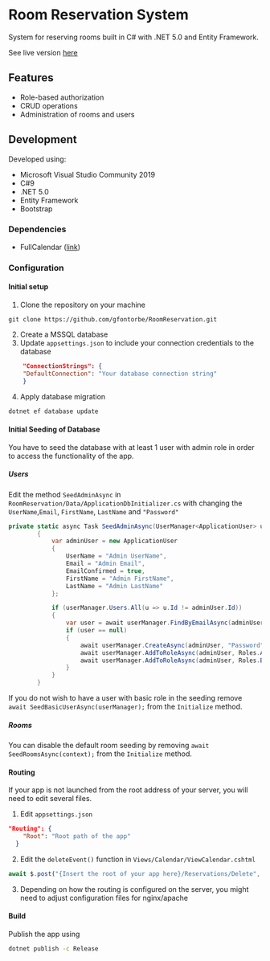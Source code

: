 # Room Reservation System
System for reserving rooms built in C# with .NET 5.0 and Entity Framework. 

See live version [here](https://guillaumefontorbe.com/RoomReservationDemo/) 

## Features
* Role-based authorization
* CRUD operations
* Administration of rooms and users 
## Development
Developed using:
* Microsoft Visual Studio Community 2019
* C#9
* .NET 5.0
* Entity Framework
* Bootstrap
### Dependencies
* FullCalendar ([link](https://fullcalendar.io/))
### Configuration
#### Initial setup
1. Clone the repository on your machine
```git
git clone https://github.com/gfontorbe/RoomReservation.git
```
2. Create a MSSQL database
3. Update `appsettings.json` to include your connection credentials to the database
```json 
    "ConnectionStrings": {
    "DefaultConnection": "Your database connection string"
    } 
```
4. Apply database migration
```bash
dotnet ef database update
```

#### Initial Seeding of Database
You have to seed the database with at least 1 user with admin role in order to access the functionality of the app.
##### Users
Edit the method `SeedAdminAsync` in `RoomReservation/Data/ApplicationDbInitializer.cs` with changing the `UserName`,`Email`, `FirstName`, `LastName` and `"Password"`

```C#
private static async Task SeedAdminAsync(UserManager<ApplicationUser> userManager)
		{
			var adminUser = new ApplicationUser
			{
				UserName = "Admin UserName",
				Email = "Admin Email",
				EmailConfirmed = true,
				FirstName = "Admin FirstName",
				LastName = "Admin LastName"
			};

			if (userManager.Users.All(u => u.Id != adminUser.Id))
			{
				var user = await userManager.FindByEmailAsync(adminUser.Email);
				if (user == null)
				{
					await userManager.CreateAsync(adminUser, "Password");
					await userManager.AddToRoleAsync(adminUser, Roles.Admin.ToString());
					await userManager.AddToRoleAsync(adminUser, Roles.Basic.ToString());
				}
			}
		}
```

If you do not wish to have a user with basic role in the seeding remove `await SeedBasicUserAsync(userManager);` from the `Initialize` method.

##### Rooms
You can disable the default room seeding by removing `await SeedRoomsAsync(context);` from the `Initialize` method.

#### Routing
If your app is not launched from the root address of your server, you will need to edit several files.
1. Edit `appsettings.json`
```json
"Routing": {
    "Root": "Root path of the app"
  }
```
2. Edit the `deleteEvent()` function in `Views/Calendar/ViewCalendar.cshtml` 
```javascript
await $.post("{Insert the root of your app here}/Reservations/Delete", { id: eventId });
```

3. Depending on how the routing is configured on the server, you might need to adjust configuration files for nginx/apache
#### Build
Publish the app using
```bash
dotnet publish -c Release
```